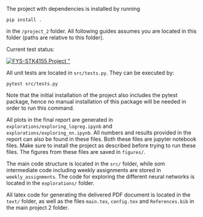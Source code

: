 The project with dependencies is installed by running
```
pip install .
```
in the ```/project_2``` folder. All following guides assumes you are located in this folder (paths are relative to this folder).

Current test status:

[![FYS-STK4155 Project "](https://github.com/GauteJ1/FYS-STK-projects/actions/workflows/test2.yml/badge.svg)](https://github.com/GauteJ1/FYS-STK-projects/actions/workflows/test2.yml)

All unit tests are located in ```src/tests.py```. They can be executed by:
```
pytest src/tests.py
```
Note that the initial installation of the project also includes the pytest package, hence no manual installation of this package will be needed in order to run this command.



All plots in the final report are generated in ```explorations/exploring_logreg.ipynb``` and ```explorations/exploring_nn.ipynb```. All numbers and results provided in the report can also be found in these files. Both these files are jupyter notebook files. Make sure to install the project as described before trying to run these files. The figures from these files are saved in ```figures/```.

The main code structure is located in the ```src/``` folder, while som intermediate code including weekly assignments are stored in ```weekly_assignments```.
The code for exploring the different neural networks is located in the ```explorations/``` folder.

All latex code for generating the delivered PDF document is located in the ```text/``` folder, as well as the files ```main.tex```, ```config.tex``` and ```References.bib``` in the main project 2 folder.
